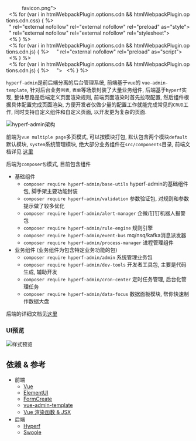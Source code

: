 <!DOCTYPE html> <html lang="en"> <head>   <meta charset="utf-8">   <meta http-equiv="X-UA-Compatible" content="IE=edge">   <meta name="viewport" content="width=device-width,initial-scale=1.0">   <link rel="icon" href="<%= BASE_URL %>favicon.png">   <!-- 使用CDN的CSS文件 -->   <% for (var i in htmlWebpackPlugin.options.cdn && htmlWebpackPlugin.options.cdn.css) { %>   <link href="<%= htmlWebpackPlugin.options.cdn.css[i] %>" rel="external nofollow" rel="external nofollow" rel="preload" as="style">   <link href="<%= htmlWebpackPlugin.options.cdn.css[i] %>" rel="external nofollow" rel="external nofollow" rel="stylesheet">   <% } %>   <!-- 使用CDN的JS文件 -->   <% for (var i in htmlWebpackPlugin.options.cdn && htmlWebpackPlugin.options.cdn.js) { %>     <link href="<%= htmlWebpackPlugin.options.cdn.js[i] %>" rel="external nofollow" rel="preload" as="script">   <% } %>   <title>上海比户</title> </head> <body>   <noscript>     <strong></strong>   </noscript>   <div id="app"></div>   <% for (var i in htmlWebpackPlugin.options.cdn && htmlWebpackPlugin.options.cdn.js) { %>     <script src="<%= htmlWebpackPlugin.options.cdn.js[i] %>"></script>   <% } %> </body> </html>

`hyperf-admin`是前后端分离的后台管理系统, 前端基于`vue`的 `vue-admin-template`, 针对后台业务`列表`, `表单`等场景封装了大量业务组件, 后端基于`hyperf`实现, 整体思路是后端定义页面渲染规则, 前端页面渲染时首先拉取配置, 然后组件根据具体配置完成页面渲染, 方便开发者仅做少量的配置工作就能完成常见的`CRUD`工作, 同时支持自定义组件和自定义页面, 以开发更为复杂的页面.

![hyperf-admin架构](https://cdn.jsdelivr.net/gh/daodao97/FigureBed@master/uPic/sJaJti.png)

前端为`vue multiple page`多页模式, 可以按模块打包, 默认包含两个模块`default` 默认模块,  `system`系统管理模块,  绝大部分业务组件在`src/components`目录, 前端文档详见 [这里](/frontend/form)

后端为`composer包`模式, 目前包含组件

-   基础组件
    -   `composer require hyperf-admin/base-utils` hyperf-admin的基础组件包, 脚手架主要功能封装
    -   `composer require hyperf-admin/validation` 参数验证包, 对规则和参数提示做了较多优化
    -   `composer require hyperf-admin/alert-manager` 企微/钉钉机器人报警包
    -   `composer require hyperf-admin/rule-engine` 规则引擎
    -   `composer require hyperf-admin/event-bus` mq/nsq/kafka消息派发器
    -   `composer require hyperf-admin/process-manager` 进程管理组件
-   业务组件 (业务组件为包含特定业务功能的包)
    -   `composer require hyperf-admin/admin` 系统管理业务包
    -   `composer require hyperf-admin/dev-tools` 开发者工具包, 主要是代码生成, 辅助开发
    -   `composer require hyperf-admin/cron-center` 定时任务管理, 后台化管理任务
    -   `composer require hyperf-admin/data-focus` 数据面板模块, 帮你快速制作数据大盘

后端的详细文档见[这里](/backend/scaffold)

### UI预览
![样式预览](https://cdn.jsdelivr.net/gh/daodao97/FigureBed@master/uPic/FW2cCN.png)

## 依赖 & 参考

-   前端
    -   [Vue](https://github.com/vuejs/vue)
    -   [ElementUI](https://github.com/ElemeFE/element)
    -   [FormCreate](http://www.form-create.com/v2/guide)
    -   [vue-admin-template](https://github.com/PanJiaChen/vue-admin-template)
    -   [Vue 渲染函数 & JSX](https://cn.vuejs.org/v2/guide/render-function.html)
-   后端
    -   [Hyperf](http://hyperf.wiki/)
    -   [Swoole](http://wiki.swoole.com)
